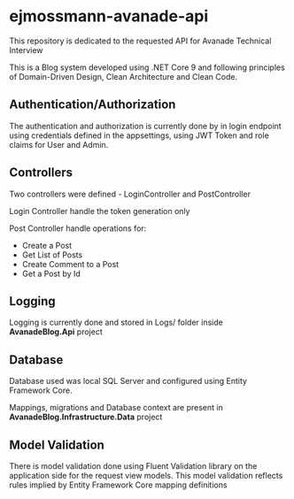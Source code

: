 # ejmossmann-avanade-api
This repository is dedicated to the requested API for Avanade Technical Interview

This is a Blog system developed using .NET Core 9 and following principles of Domain-Driven Design, Clean Architecture and Clean Code.

## Authentication/Authorization

The authentication and authorization is currently done by in login endpoint using credentials defined in the appsettings, using JWT Token and role claims for User and Admin.

## Controllers

Two controllers were defined - LoginController and PostController

Login Controller handle the token generation only

Post Controller handle operations for:
- Create a Post
- Get List of Posts
- Create Comment to a Post
- Get a Post by Id

## Logging

Logging is currently done and stored in Logs/ folder inside **AvanadeBlog.Api** project

## Database

Database used was local SQL Server and configured using Entity Framework Core. 

Mappings, migrations and Database context are present in **AvanadeBlog.Infrastructure.Data** project

## Model Validation

There is model validation done using Fluent Validation library on the application side for the request view models.
This model validation reflects rules implied by Entity Framework Core mapping definitions